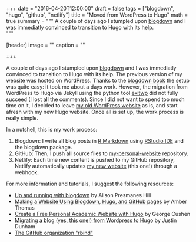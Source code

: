 +++
date = "2016-04-20T12:00:00"
draft = false
tags = ["blogdown", "hugo", "github", "netlify"]
title = "Moved from WordPress to Hugo"
math = true
summary = """
A couple of days ago I stumpled upon [blogdown](https://github.com/rstudio/blogdown) and I was immediatly convinced to transition to Hugo with its help.  
"""

[header]
image = ""
caption = ""

+++

A couple of days ago I stumpled upon [blogdown](https://github.com/rstudio/blogdown) and I was immediatly convinced to transition to Hugo with its help. The previous version of my website was hosted on WordPress. Thanks to the [blogdown book](https://bookdown.org/yihui/blogdown/) the setup was quite easy: it took me about a days work. However, the migration from WordPress to Hugo via Jekyll using the python tool [exitwp](https://github.com/thomasf/exitwp) did not fully succeed (I lost all the comments). Since I did not want to spend too much time on it, I decided to leave [my old WordPress website](http://samboh.blogs.dsv.su.se/) as is, and start afresh with my new Hugo website. Once all is set up, the work process is really simple.

In a nutshell, this is my work process: 

1. Blogdown: I write all blog posts in [R Markdown](http://rmarkdown.rstudio.com/) using [RStudio IDE](https://www.rstudio.com/products/RStudio/) and the blogdown package. 
2. GitHub: Then, I push all source files to [my-personal-website](https://github.com/samuel-bohman/my-personal-website) repository.
3. Netlify: Each time new content is pushed to my GitHub repository, Netlify automatically updates [my new website](https://samuel.netlify.com/) (this one!) through a webhook. 

For more information and tutorials, I suggest the following resources:  

- [Up and running with blogdown](https://apreshill.rbind.io/post/up-and-running-with-blogdown/) by Alison Presmanes Hill  
- [Making a Website Using Blogdown, Hugo, and GitHub pages](https://proquestionasker.github.io/blog/Making_Site/) by Amber Thomas  
- [Create a Free Personal Academic Website with Hugo](https://georgecushen.com/create-your-website-with-hugo/) by George Cushen  
- [Migrating a blog (yes, this one!) from Wordpress to Hugo](http://justindunham.net/migrating-from-wordpress-to-hugo/) by Justin Dunham  
- [The GitHub organization "rbind"](https://support.rbind.io/about/) 